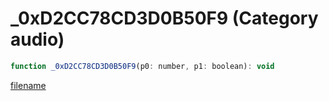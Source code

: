 # _0xD2CC78CD3D0B50F9 (Category audio)

```js
function _0xD2CC78CD3D0B50F9(p0: number, p1: boolean): void
```

[filename](_0xD2CC78CD3D0B50F9_m.md ':include')